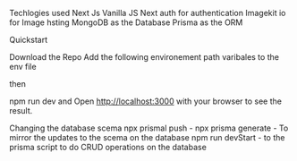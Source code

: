 Techlogies used
 Next Js
 Vanilla JS
 Next auth for authentication
 Imagekit io for Image hsting
 MongoDB as the Database
 Prisma as the ORM


Quickstart

Download the Repo
Add the following environement path varibales to the env file



then

npm run dev and 
Open [http://localhost:3000](http://localhost:3000) with your browser to see the result.




Changing the database scema
npx prismal push - 
npx prisma generate - To mirror the updates to the scema on the database
npm run devStart - to the prisma script to do CRUD operations on the database

